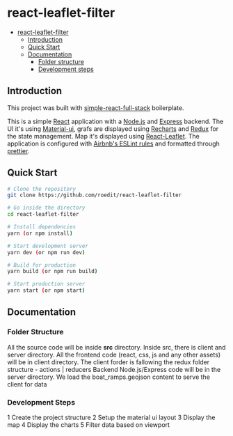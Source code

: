 # react-leaflet-filter
- [react-leaflet-filter](#react-leaflet-filter)
  - [Introduction](#introduction)
  - [Quick Start](#quick-start)
  - [Documentation](#documentation)
    - [Folder structure](#folder-structure)
    - [Development steps](#development-steps)

## Introduction

This project was built with [simple-react-full-stack](https://github.com/crsandeep/simple-react-full-stack) boilerplate.

This is a simple [React](https://reactjs.org/) application with a [Node.js](https://nodejs.org/en/) and [Express](https://expressjs.com/) backend. 
The UI it's using [Material-ui](https://material-ui.com/), grafs are displayed using [Recharts](http://recharts.org/en-US/) and [Redux](https://redux.js.org/introduction/getting-started) for the state management.
Map it's displayed using [React-Leaflet](https://react-leaflet.js.org/).
The application is configured with [Airbnb's ESLint rules](https://github.com/airbnb/javascript) and formatted through [prettier](https://prettier.io/).

## Quick Start

```bash
# Clone the repository
git clone https://github.com/roedit/react-leaflet-filter

# Go inside the directory
cd react-leaflet-filter

# Install dependencies
yarn (or npm install)

# Start development server
yarn dev (or npm run dev)

# Build for production
yarn build (or npm run build)

# Start production server
yarn start (or npm start)
```

## Documentation

### Folder Structure

All the source code will be inside **src** directory. Inside src, there is client and server directory. 
All the frontend code (react, css, js and any other assets) will be in client directory. 
The client forder is fallowing the redux folder structure - actions | reducers 
Backend Node.js/Express code will be in the server directory.
We load the boat_ramps.geojson content to serve the client for data

### Development Steps
1 Create the project structure 
2 Setup the material ui layout
3 Display the map
4 Display the charts
5 Filter data based on viewport
